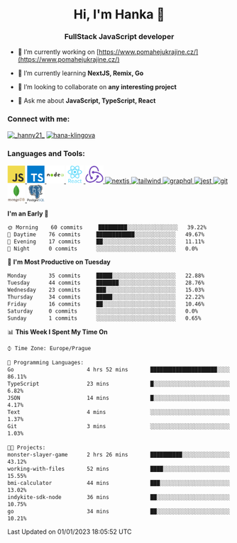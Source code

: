 <h1 align="center">Hi, I'm Hanka 👋</h1>
<h3 align="center">FullStack JavaScript developer</h3>

- 🔭 I’m currently working on [https://www.pomahejukrajine.cz/](https://www.pomahejukrajine.cz/)

- 🌱 I’m currently learning **NextJS, Remix, Go**

- 👯 I’m looking to collaborate on **any interesting project**

- 💬 Ask me about **JavaScript, TypeScript, React**

<h3 align="left">Connect with me:</h3>
<p align="left">
<a href="https://twitter.com/_hanny21_" target="blank"><img align="center" src="https://raw.githubusercontent.com/rahuldkjain/github-profile-readme-generator/master/src/images/icons/Social/twitter.svg" alt="_hanny21_" height="30" width="40" /></a>
<a href="https://linkedin.com/in/hana-klingova" target="blank"><img align="center" src="https://raw.githubusercontent.com/rahuldkjain/github-profile-readme-generator/master/src/images/icons/Social/linked-in-alt.svg" alt="hana-klingova" height="30" width="40" /></a>
</p>

<h3 align="left">Languages and Tools:</h3>
<p align="left"> 
<a href="https://developer.mozilla.org/en-US/docs/Web/JavaScript" target="_blank" rel="noreferrer"> <img src="https://raw.githubusercontent.com/devicons/devicon/master/icons/javascript/javascript-original.svg" alt="javascript" width="40" height="40"/> </a> 
<a href="https://www.typescriptlang.org/" target="_blank" rel="noreferrer"> <img src="https://raw.githubusercontent.com/devicons/devicon/master/icons/typescript/typescript-original.svg" alt="typescript" width="40" height="40"/> </a> 
<a href="https://nodejsorg" target="_blank" rel="noreferrer"> <img src="https://raw.githubusercontent.com/devicons/devicon/master/icons/nodejs/nodejs-original-wordmark.svg" alt="nodejs" width="40" height="40"/> </a> 
<a href="https://reactjs.org/" target="_blank" rel="noreferrer"> <img src="https://raw.githubusercontent.com/devicons/devicon/master/icons/react/react-original-wordmark.svg" alt="react" width="40" height="40"/> </a> 
<a href="https://redux.js.org" target="_blank" rel="noreferrer"> <img src="https://raw.githubusercontent.com/devicons/devicon/master/icons/redux/redux-original.svg" alt="redux" width="40" height="40"/> </a> 
<a href="https://nextjs.org/" target="_blank" rel="noreferrer"> <img src="https://cdn.worldvectorlogo.com/logos/nextjs-2.svg" alt="nextjs" width="40" height="40"/> </a> 
<a href="https://tailwindcss.com/" target="_blank" rel="noreferrer"> <img src="https://www.vectorlogo.zone/logos/tailwindcss/tailwindcss-icon.svg" alt="tailwind" width="40" height="40"/> </a> 
<a href="https://graphql.org" target="_blank" rel="noreferrer"> <img src="https://www.vectorlogo.zone/logos/graphql/graphql-icon.svg" alt="graphql" width="40" height="40"/> </a> 
<a href="https://jestjs.io" target="_blank" rel="noreferrer"> <img src="https://www.vectorlogo.zone/logos/jestjsio/jestjsio-icon.svg" alt="jest" width="40" height="40"/> </a> 
<a href="https://git-scm.com/" target="_blank" rel="noreferrer"> <img src="https://www.vectorlogo.zone/logos/git-scm/git-scm-icon.svg" alt="git" width="40" height="40"/> </a> 
<a href="https://www.mongodb.com/" target="_blank" rel="noreferrer"> <img src="https://raw.githubusercontent.com/devicons/devicon/master/icons/mongodb/mongodb-original-wordmark.svg" alt="mongodb" width="40" height="40"/> </a>  
<a href="https://www.postgresql.org" target="_blank" rel="noreferrer"> <img src="https://raw.githubusercontent.com/devicons/devicon/master/icons/postgresql/postgresql-original-wordmark.svg" alt="postgresql" width="40" height="40"/> </a> 
</p>

<!--START_SECTION:waka-->
**I'm an Early 🐤** 

```text
🌞 Morning    60 commits     █████████░░░░░░░░░░░░░░░░   39.22% 
🌆 Daytime    76 commits     ████████████░░░░░░░░░░░░░   49.67% 
🌃 Evening    17 commits     ██░░░░░░░░░░░░░░░░░░░░░░░   11.11% 
🌙 Night      0 commits      ░░░░░░░░░░░░░░░░░░░░░░░░░   0.0%

```
📅 **I'm Most Productive on Tuesday** 

```text
Monday       35 commits     █████░░░░░░░░░░░░░░░░░░░░   22.88% 
Tuesday      44 commits     ███████░░░░░░░░░░░░░░░░░░   28.76% 
Wednesday    23 commits     ███░░░░░░░░░░░░░░░░░░░░░░   15.03% 
Thursday     34 commits     █████░░░░░░░░░░░░░░░░░░░░   22.22% 
Friday       16 commits     ██░░░░░░░░░░░░░░░░░░░░░░░   10.46% 
Saturday     0 commits      ░░░░░░░░░░░░░░░░░░░░░░░░░   0.0% 
Sunday       1 commits      ░░░░░░░░░░░░░░░░░░░░░░░░░   0.65%

```


📊 **This Week I Spent My Time On** 

```text
⌚︎ Time Zone: Europe/Prague

💬 Programming Languages: 
Go                       4 hrs 52 mins       █████████████████████░░░░   86.11% 
TypeScript               23 mins             █░░░░░░░░░░░░░░░░░░░░░░░░   6.82% 
JSON                     14 mins             █░░░░░░░░░░░░░░░░░░░░░░░░   4.17% 
Text                     4 mins              ░░░░░░░░░░░░░░░░░░░░░░░░░   1.37% 
Git                      3 mins              ░░░░░░░░░░░░░░░░░░░░░░░░░   1.03%

🐱‍💻 Projects: 
monster-slayer-game      2 hrs 26 mins       ██████████░░░░░░░░░░░░░░░   43.12% 
working-with-files       52 mins             ████░░░░░░░░░░░░░░░░░░░░░   15.55% 
bmi-calculator           44 mins             ███░░░░░░░░░░░░░░░░░░░░░░   13.02% 
indykite-sdk-node        36 mins             ██░░░░░░░░░░░░░░░░░░░░░░░   10.75% 
go                       34 mins             ██░░░░░░░░░░░░░░░░░░░░░░░   10.21%

```


 Last Updated on 01/01/2023 18:05:52 UTC
<!--END_SECTION:waka-->
